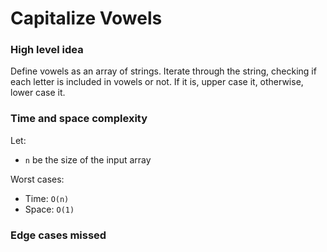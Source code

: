 # Capitalize Vowels

### High level idea

Define vowels as an array of strings.  Iterate through the string, checking if each letter is included in vowels or not.  If it is, upper case it, otherwise, lower case it.  

### Time and space complexity

Let: <br>

- `n` be the size of the input array <br>

Worst cases: <br>

- Time: `O(n)` <br>
- Space: `O(1)`

### Edge cases missed

